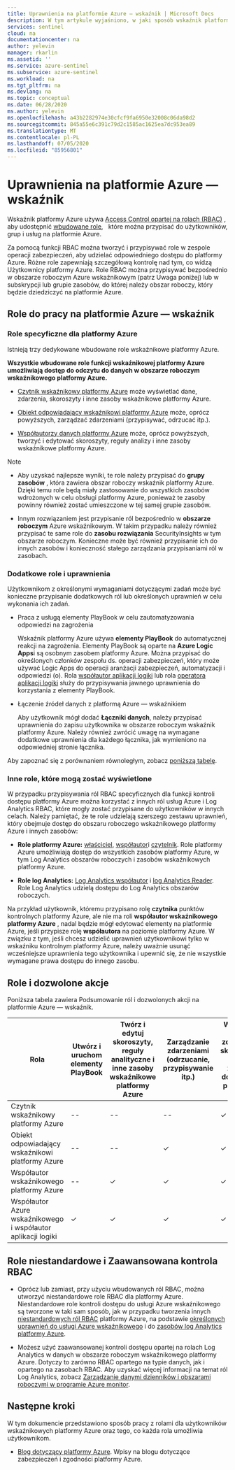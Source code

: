 ```yaml
---
title: Uprawnienia na platformie Azure — wskaźnik | Microsoft Docs
description: W tym artykule wyjaśniono, w jaki sposób wskaźnik platformy Azure używa kontroli dostępu opartej na rolach do przypisywania uprawnień użytkownikom i identyfikuje dozwolone akcje dla każdej roli.
services: sentinel
cloud: na
documentationcenter: na
author: yelevin
manager: rkarlin
ms.assetid: ''
ms.service: azure-sentinel
ms.subservice: azure-sentinel
ms.workload: na
ms.tgt_pltfrm: na
ms.devlang: na
ms.topic: conceptual
ms.date: 06/28/2020
ms.author: yelevin
ms.openlocfilehash: a43b2282974e30cfcf9fa6950e32008c06da98d2
ms.sourcegitcommit: 845a55e6c391c79d2c1585ac1625ea7dc953ea89
ms.translationtype: MT
ms.contentlocale: pl-PL
ms.lasthandoff: 07/05/2020
ms.locfileid: "85956801"
---
```

# <a name="permissions-in-azure-sentinel"></a>Uprawnienia na platformie Azure — wskaźnik

Wskaźnik platformy Azure używa [Access Control opartej na rolach (RBAC)](../role-based-access-control/role-assignments-portal.md) , aby udostępnić [wbudowane role](../role-based-access-control/built-in-roles.md),   które można przypisać do użytkowników, grup i usług na platformie Azure.

Za pomocą funkcji RBAC można tworzyć i przypisywać role w zespole operacji zabezpieczeń, aby udzielać odpowiedniego dostępu do platformy Azure. Różne role zapewniają szczegółową kontrolę nad tym, co widzą Użytkownicy platformy Azure. Role RBAC można przypisywać bezpośrednio w obszarze roboczym Azure wskaźnikowym (patrz Uwaga poniżej) lub w subskrypcji lub grupie zasobów, do której należy obszar roboczy, który będzie dziedziczyć na platformie Azure.

## <a name="roles-for-working-in-azure-sentinel"></a>Role do pracy na platformie Azure — wskaźnik

### <a name="azure-sentinel-specific-roles"></a>Role specyficzne dla platformy Azure

Istnieją trzy dedykowane wbudowane role wskaźnikowe platformy Azure.

**Wszystkie wbudowane role funkcji wskaźnikowej platformy Azure umożliwiają dostęp do odczytu do danych w obszarze roboczym wskaźnikowego platformy Azure.**

- [Czytnik wskaźnikowy platformy Azure](../role-based-access-control/built-in-roles.md#azure-sentinel-reader) może wyświetlać dane, zdarzenia, skoroszyty i inne zasoby wskaźnikowe platformy Azure.

- [Obiekt odpowiadający wskaźnikowi platformy Azure](../role-based-access-control/built-in-roles.md#azure-sentinel-responder) może, oprócz powyższych, zarządzać zdarzeniami (przypisywać, odrzucać itp.).

- [Współautorzy danych platformy Azure](../role-based-access-control/built-in-roles.md#azure-sentinel-contributor) może, oprócz powyższych, tworzyć i edytować skoroszyty, reguły analizy i inne zasoby wskaźnikowe platformy Azure.

> [!NOTE]
>
> - Aby uzyskać najlepsze wyniki, te role należy przypisać do **grupy zasobów** , która zawiera obszar roboczy wskaźnik platformy Azure. Dzięki temu role będą miały zastosowanie do wszystkich zasobów wdrożonych w celu obsługi platformy Azure, ponieważ te zasoby powinny również zostać umieszczone w tej samej grupie zasobów.
>
> - Innym rozwiązaniem jest przypisanie ról bezpośrednio w **obszarze roboczym** Azure wskaźnikowym. W takim przypadku należy również przypisać te same role do **zasobu rozwiązania** SecurityInsights w tym obszarze roboczym. Konieczne może być również przypisanie ich do innych zasobów i konieczność stałego zarządzania przypisaniami ról w zasobach.

### <a name="additional-roles-and-permissions"></a>Dodatkowe role i uprawnienia

Użytkownikom z określonymi wymaganiami dotyczącymi zadań może być konieczne przypisanie dodatkowych ról lub określonych uprawnień w celu wykonania ich zadań.

- Praca z usługą elementy PlayBook w celu zautomatyzowania odpowiedzi na zagrożenia

    Wskaźnik platformy Azure używa **elementy PlayBook** do automatycznej reakcji na zagrożenia. Elementy PlayBook są oparte na **Azure Logic Apps**i są osobnym zasobem platformy Azure. Można przypisać do określonych członków zespołu ds. operacji zabezpieczeń, który może używać Logic Apps do operacji aranżacji zabezpieczeń, automatyzacji i odpowiedzi (o). Rola [współautor aplikacji logiki](../role-based-access-control/built-in-roles.md#logic-app-contributor) lub rola [operatora aplikacji logiki](../role-based-access-control/built-in-roles.md#logic-app-operator) służy do przypisywania jawnego uprawnienia do korzystania z elementy PlayBook.

- Łączenie źródeł danych z platformą Azure — wskaźnikiem

    Aby użytkownik mógł dodać **Łączniki danych**, należy przypisać uprawnienia do zapisu użytkownika w obszarze roboczym wskaźnik platformy Azure. Należy również zwrócić uwagę na wymagane dodatkowe uprawnienia dla każdego łącznika, jak wymieniono na odpowiedniej stronie łącznika.

Aby zapoznać się z porównaniem równoległym, zobacz [poniższą tabelę](#roles-and-allowed-actions).

### <a name="other-roles-you-might-see-assigned"></a>Inne role, które mogą zostać wyświetlone

W przypadku przypisywania ról RBAC specyficznych dla funkcji kontroli dostępu platformy Azure można korzystać z innych ról usług Azure i Log Analytics RBAC, które mogły zostać przypisane do użytkowników w innych celach. Należy pamiętać, że te role udzielają szerszego zestawu uprawnień, który obejmuje dostęp do obszaru roboczego wskaźnikowego platformy Azure i innych zasobów:

- **Role platformy Azure:** [właściciel](../role-based-access-control/built-in-roles.md#owner), [współautor](../role-based-access-control/built-in-roles.md#contributor)i [czytelnik](../role-based-access-control/built-in-roles.md#reader). Role platformy Azure umożliwiają dostęp do wszystkich zasobów platformy Azure, w tym Log Analytics obszarów roboczych i zasobów wskaźnikowych platformy Azure.

- **Role log Analytics:** [Log Analytics współautor](../role-based-access-control/built-in-roles.md#log-analytics-contributor) i [log Analytics Reader](../role-based-access-control/built-in-roles.md#log-analytics-reader). Role Log Analytics udzielą dostępu do Log Analytics obszarów roboczych. 

Na przykład użytkownik, któremu przypisano rolę **czytnika** punktów kontrolnych platformy Azure, ale nie ma roli **współautor wskaźnikowego platformy Azure** , nadal będzie mógł edytować elementy na platformie Azure, jeśli przypisze rolę **współautora** na poziomie platformy Azure. W związku z tym, jeśli chcesz udzielić uprawnień użytkownikowi tylko w wskaźniku kontrolnym platformy Azure, należy uważnie usunąć wcześniejsze uprawnienia tego użytkownika i upewnić się, że nie wszystkie wymagane prawa dostępu do innego zasobu.

## <a name="roles-and-allowed-actions"></a>Role i dozwolone akcje

Poniższa tabela zawiera Podsumowanie ról i dozwolonych akcji na platformie Azure — wskaźnik. 

| Rola | Utwórz i uruchom elementy PlayBook| Twórz i edytuj skoroszyty, reguły analityczne i inne zasoby wskaźnikowe platformy Azure | Zarządzanie zdarzeniami (odrzucanie, przypisywanie itp.) | Wyświetl dane, zdarzenia, skoroszyty i inne zasoby dotyczące platformy Azure |
|---|---|---|---|---|
| Czytnik wskaźnikowy platformy Azure | -- | -- | -- | &#10003; |
| Obiekt odpowiadający wskaźnikowi platformy Azure | -- | -- | &#10003; | &#10003; |
| Współautor wskaźnikowego platformy Azure | -- | &#10003; | &#10003; | &#10003; |
| Współautor Azure wskaźnikowego i współautor aplikacji logiki | &#10003; | &#10003; | &#10003; | &#10003; |

## <a name="custom-roles-and-advanced-rbac"></a>Role niestandardowe i Zaawansowana kontrola RBAC

- Oprócz lub zamiast, przy użyciu wbudowanych ról RBAC, można utworzyć niestandardowe role RBAC dla platformy Azure. Niestandardowe role kontroli dostępu do usługi Azure wskaźnikowego są tworzone w taki sam sposób, jak w przypadku tworzenia innych [niestandardowych ról RBAC](../role-based-access-control/custom-roles-rest.md#create-a-custom-role) platformy Azure, na podstawie [określonych uprawnień do usługi Azure wskaźnikowego](../role-based-access-control/resource-provider-operations.md#microsoftsecurityinsights) i do [zasobów log Analytics platformy Azure](../role-based-access-control/resource-provider-operations.md#microsoftoperationalinsights).

- Możesz użyć zaawansowanej kontroli dostępu opartej na rolach Log Analytics w danych w obszarze roboczym wskaźnikowego platformy Azure. Dotyczy to zarówno RBAC opartego na typie danych, jak i opartego na zasobach RBAC. Aby uzyskać więcej informacji na temat ról Log Analytics, zobacz [Zarządzanie danymi dzienników i obszarami roboczymi w programie Azure monitor](../azure-monitor/platform/manage-access.md#manage-access-using-workspace-permissions).

## <a name="next-steps"></a>Następne kroki

W tym dokumencie przedstawiono sposób pracy z rolami dla użytkowników wskaźnikowych platformy Azure oraz tego, co każda rola umożliwia użytkownikom.

* [Blog dotyczący platformy Azure](https://aka.ms/azuresentinelblog). Wpisy na blogu dotyczące zabezpieczeń i zgodności platformy Azure.
